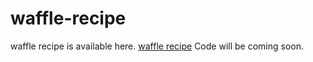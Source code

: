 # waffle-recipe
waffle recipe is available here. <a href="https://metavideos.com/video/66739751/churro-waffle-ice-cream-sandwiches-recipe">waffle recipe</a>
Code will be coming soon.
